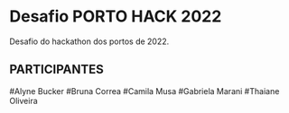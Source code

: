 # Desafio PORTO HACK 2022

Desafio do hackathon dos portos de 2022.

## PARTICIPANTES

#Alyne Bucker
#Bruna Correa
#Camila Musa
#Gabriela Marani
#Thaiane Oliveira
